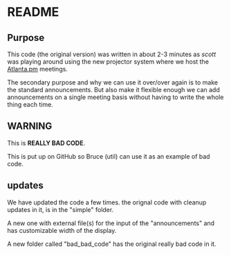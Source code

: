 # README

## Purpose

This code (the original version) was written in about 2-3 minutes as *scott* was playing around using the new projector system where we host the [Atlanta.pm](http://atlanta.pm.org/) meetings.

The secondary purpose and why we can use it over/over again is to make the standard announcements.  But also make it flexible enough we can add announcements on a single meeting basis without having to write the whole thing each time.

## WARNING

This is **REALLY BAD CODE**.

This is put up on GitHub so Bruce (util) can use it as an example of bad code.

## updates

We have updated the code a few times.  the orignal code with cleanup updates in it, is in the "simple" folder.

A new one with external file(s) for the input of the "announcements" and has customizable width of the display.

A new folder called "bad_bad_code" has the original really bad code in it.